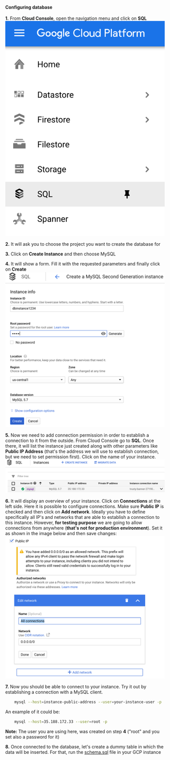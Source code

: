 #### Configuring database

**1.** From **Cloud Console**, open the navigation menu and click on **SQL**
![](./images/creatingDatabase-1.png)

**2.** It will ask you to choose the project you want to create the database for

**3.** Click on **Create Instance** and then choose MySQL

**4.** It will show a form. Fill it with the requested parameters and finally click on **Create**
![](./images/creatingDatabase-2.png)

**5.** Now we need to add connection permission in order to establish a connection to it from the outside.
From Cloud Console go to **SQL**. Once there, it will list the instance just created along with other parameters
like **Public IP Address** (that's the address we will use to establish connection, but we need to set permission first).
Click on the name of your instance.
![](./images/creatingDatabase-3.png)

**6.** It will display an overview of your instance. Click on **Connections** at the left side.
Here it is possible to configure connections. Make sure **Public IP** is checked and then click on **Add network**.
Ideally you have to define specifically all IP's and networks that are able to establish a connection to this instance.
However, **for testing purpose** we are going to allow connections from anywhere (**that's not for production environment**).
Set it as shown in the image below and then save changes:
![](./images/creatingDatabase-4.png)

**7.** Now you should be able to connect to your instance. Try it out by establishing a connection with a MySQL client.
```sh
    mysql --host=instance-public-address --user=your-instance-user -p
```

An example of it could be:
```sh
    mysql --host=35.188.172.33 --user=root -p
```

**Note:** The user you are using here, was created on step **4** ("root" and you set also a password for it)

**8.** Once connected to the database, let's create a dummy table in which the data will be inserted.
For that, run the [schema.sql](../schema.sql) file in your GCP instance
